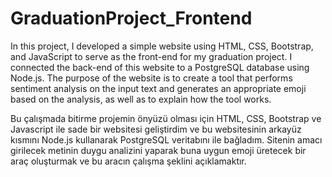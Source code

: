 ﻿# GraduationProject_Frontend

In this project, I developed a simple website using HTML, CSS, Bootstrap, and JavaScript to serve as the front-end for my graduation project. I connected the back-end of this website to a PostgreSQL database using Node.js.
The purpose of the website is to create a tool that performs sentiment analysis on the input text and generates an appropriate emoji based on the analysis, as well as to explain how the tool works.

Bu çalışmada bitirme projemin önyüzü olması için HTML, CSS, Bootstrap ve Javascript ile sade bir websitesi geliştirdim ve bu websitesinin arkayüz kısmını Node.js kullanarak PostgreSQL veritabını ile bağladım.
Sitenin amacı girilecek metinin duygu analizini yaparak buna uygun emoji üretecek bir araç oluşturmak ve bu aracın çalışma şeklini açıklamaktır.
